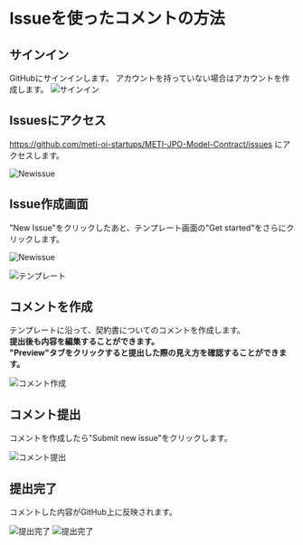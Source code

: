 # Issueを使ったコメントの方法

## サインイン
GitHubにサインインします。 アカウントを持っていない場合はアカウントを作成します。
![サインイン](https://github.com/uedatakayuki/METI-JPO-Model-Contract/blob/main/images/Sign_in_to_GitHub.png)

## Issuesにアクセス
https://github.com/meti-oi-startups/METI-JPO-Model-Contract/issues にアクセスします。

![Newissue](https://github.com/uedatakayuki/METI-JPO-Model-Contract/blob/main/images/issues.png)

## Issue作成画面
"New Issue"をクリックしたあと、テンプレート画面の"Get started"をさらにクリックします。

![Newissue](https://github.com/uedatakayuki/METI-JPO-Model-Contract/blob/main/images/new_issue.png)

![テンプレート](https://github.com/uedatakayuki/METI-JPO-Model-Contract/blob/main/images/issue_start.png)


## コメントを作成
テンプレートに沿って、契約書についてのコメントを作成します。  
**提出後も内容を編集することができます。**  
**"Preview"タブをクリックすると提出した際の見え方を確認することができます。**

![コメント作成](https://github.com/uedatakayuki/METI-JPO-Model-Contract/blob/main/images/tutorial3.png)

## コメント提出

コメントを作成したら"Submit new issue"をクリックします。  

![コメント提出](https://github.com/uedatakayuki/METI-JPO-Model-Contract/blob/main/images/submit_new_issue.png)


## 提出完了

コメントした内容がGitHub上に反映されます。

![提出完了](https://github.com/uedatakayuki/METI-JPO-Model-Contract/blob/main/images/submitted1.png)
![提出完了](https://github.com/uedatakayuki/METI-JPO-Model-Contract/blob/main/images/submitted2.png)

